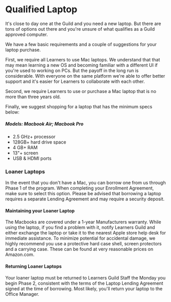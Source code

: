 # Qualified Laptop

It's close to day one at the Guild and you need a new laptop. But there are tons of options out there and you're unsure of what qualifies as a Guild approved computer.

We have a few basic requirements and a couple of suggestions for your laptop purchase.

First, we require all Learners to use Mac laptops. We understand that that may mean learning a new OS and becoming familiar with a different UI if you're used to working on PCs. But the payoff in the long run is considerable. With everyone on the same platform we're able to offer better support and it's easier for Learners to collaborate with each other.

Second, we require Learners to use or purchase a Mac laptop that is no more than three years old.

Finally, we suggest shopping for a laptop that has the minimum specs below:

##### Models: Macbook Air; Macbook Pro

* 2.5 GHz+ processor
* 128GB+ hard drive space
* 4 GB+ RAM
* 13"+ screen
* USB & HDMI ports 

### Loaner Laptops

In the event that you don't have a Mac, you can borrow one from us through Phase 1 of the program. When completing your Enrollment Agreement, make sure to select this option. Please be advised that borrowing a laptop requires a separate Lending Agreement and may require a security deposit.

#### Maintaining your Loaner Laptop

The Macbooks are covered under a 1-year Manufacturers warranty. While using the laptop, if you find a problem with it, notify Learners Guild and either exchange the laptop or take it to the nearest Apple store help desk for immediate assistance. To minimize potential for accidental damage, we highly recommend you use a protective hard case shell, screen protectors and a carrying case. These can be found at very reasonable prices on Amazon.com.

####  Returning Loaner Laptops

Your loaner laptop must be returned to Learners Guild Staff the Monday you begin Phase 2, consistent with the terms of the Laptop Lending Agreement signed at the time of borrowing. Most likely, you'll return your laptop to the Office Manager.

